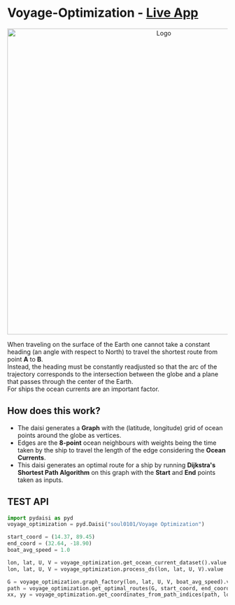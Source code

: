 # Voyage-Optimization - [Live App](https://app.daisi.io/daisies/soul0101/Voyage%20Optimization/app)
<p align="center">
    <img src="https://user-images.githubusercontent.com/53980340/192162286-6806f674-22be-4d96-bb61-4ababaa5b875.png" alt="Logo" width="700">        
</p>


When traveling on the surface of the Earth one cannot take a constant heading (an angle with respect to North) to travel the shortest route from point __A__ to __B__. <br>
Instead, the heading must be constantly readjusted so that the arc of the trajectory corresponds to the intersection between the globe and a plane that passes through the center of the Earth. <br>
For ships the ocean currents are an important factor.<br>

## How does this work?
- The daisi generates a __Graph__ with the (latitude, longitude) grid of ocean points around the globe as vertices.
- Edges are the __8-point__ ocean neighbours with weights being the time taken by the ship to travel the length of the edge considering the __Ocean Currents__. 
- This daisi generates an optimal route for a ship by running __Dijkstra's Shortest Path Algorithm__ on this graph with the __Start__ and __End__ points taken as inputs.
## TEST API
``` python
import pydaisi as pyd
voyage_optimization = pyd.Daisi("soul0101/Voyage Optimization")

start_coord = (14.37, 89.45)
end_coord = (32.64, -18.90)
boat_avg_speed = 1.0

lon, lat, U, V = voyage_optimization.get_ocean_current_dataset().value
lon, lat, U, V = voyage_optimization.process_ds(lon, lat, U, V).value

G = voyage_optimization.graph_factory(lon, lat, U, V, boat_avg_speed).value
path = voyage_optimization.get_optimal_routes(G, start_coord, end_coord, lon, lat).value
xx, yy = voyage_optimization.get_coordinates_from_path_indices(path, lon, lat).value
```
